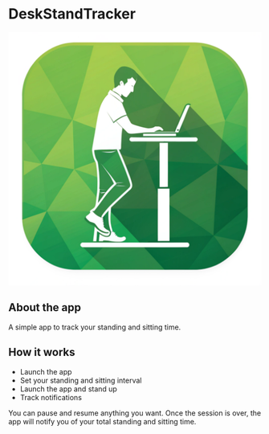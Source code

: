 # DeskStandTracker

![Icon](/src/main/resources/icon.png "Icon")

## About the app
A simple app to track your standing and sitting time.

## How it works
- Launch the app
- Set your standing and sitting interval
- Launch the app and stand up
- Track notifications

You can pause and resume anything you want. Once the session is over, the app will notify you of your total standing and sitting time.
